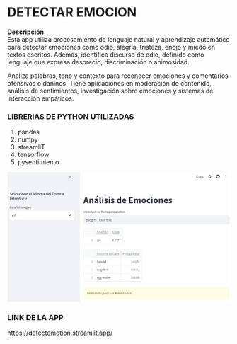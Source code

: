# DETECTAR EMOCION
**Descripción**  
Esta app utiliza procesamiento de lenguaje natural y aprendizaje automático para detectar emociones como odio, alegría, tristeza, enojo y miedo en textos escritos. Además, identifica discurso de odio, definido como lenguaje que expresa desprecio, discriminación o animosidad.  

Analiza palabras, tono y contexto para reconocer emociones y comentarios ofensivos o dañinos. Tiene aplicaciones en moderación de contenido, análisis de sentimientos, investigación sobre emociones y sistemas de interacción empáticos.

### LIBRERIAS DE PYTHON UTILIZADAS  
1. pandas
1. numpy
1. streamliT
1. tensorflow
1. pysentimiento



![APP](https://github.com/luishernand/detect_emotion/blob/main/streamlit%20capture.JPG)

### LINK DE LA APP  

https://detectemotion.streamlit.app/
